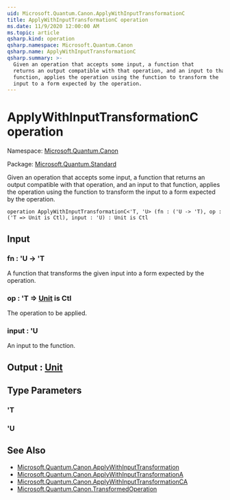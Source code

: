 ```yaml
---
uid: Microsoft.Quantum.Canon.ApplyWithInputTransformationC
title: ApplyWithInputTransformationC operation
ms.date: 11/9/2020 12:00:00 AM
ms.topic: article
qsharp.kind: operation
qsharp.namespace: Microsoft.Quantum.Canon
qsharp.name: ApplyWithInputTransformationC
qsharp.summary: >-
  Given an operation that accepts some input, a function that
  returns an output compatible with that operation, and an input to that
  function, applies the operation using the function to transform the
  input to a form expected by the operation.
---
```


# ApplyWithInputTransformationC operation

Namespace: [Microsoft.Quantum.Canon](xref:Microsoft.Quantum.Canon)

Package: [Microsoft.Quantum.Standard](https://nuget.org/packages/Microsoft.Quantum.Standard)


Given an operation that accepts some input, a function thatreturns an output compatible with that operation, and an input to thatfunction, applies the operation using the function to transform theinput to a form expected by the operation.

```qsharp
operation ApplyWithInputTransformationC<'T, 'U> (fn : ('U -> 'T), op : ('T => Unit is Ctl), input : 'U) : Unit is Ctl
```


## Input

### fn : 'U -> 'T

A function that transforms the given input into a form expected by theoperation.


### op : 'T => [Unit](xref:microsoft.quantum.lang-ref.unit)  is Ctl

The operation to be applied.


### input : 'U

An input to the function.



## Output : [Unit](xref:microsoft.quantum.lang-ref.unit)



## Type Parameters

### 'T


### 'U



## See Also

- [Microsoft.Quantum.Canon.ApplyWithInputTransformation](xref:Microsoft.Quantum.Canon.ApplyWithInputTransformation)
- [Microsoft.Quantum.Canon.ApplyWithInputTransformationA](xref:Microsoft.Quantum.Canon.ApplyWithInputTransformationA)
- [Microsoft.Quantum.Canon.ApplyWithInputTransformationCA](xref:Microsoft.Quantum.Canon.ApplyWithInputTransformationCA)
- [Microsoft.Quantum.Canon.TransformedOperation](xref:Microsoft.Quantum.Canon.TransformedOperation)